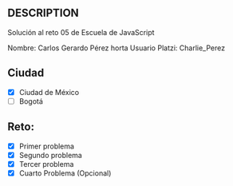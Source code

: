 ## DESCRIPTION

Solución al reto 05 de Escuela de JavaScript

Nombre: Carlos Gerardo Pérez horta
Usuario Platzi: Charlie_Perez

## Ciudad
- [X] Ciudad de México
- [ ] Bogotá

## Reto:
  - [x] Primer problema
  - [X] Segundo problema
  - [X] Tercer problema
  - [X] Cuarto Problema (Opcional)